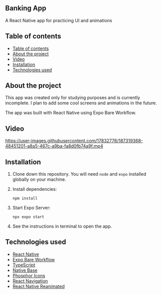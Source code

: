 ## Banking App

A React Native app for practicing UI and animations

## Table of contents

- [Table of contents](#table-of-contents)
- [About the project](#about-the-project)
- [Video](#video)
- [Installation](#installation)
- [Technologies used](#technologies-used)

## About the project

This app was created only for studying purposes and is currently incomplete. I plan to add some cool screens and animations in the future.

The app was built with React Native using Expo Bare Workflow.

## Video

https://user-images.githubusercontent.com/17832776/187319368-48451201-a8a5-467c-a9ba-fa8d0fb74a9f.mp4


## Installation

1. Clone down this repository. You will need `node` and `expo` installed globally on your machine.

2. Install dependencies:

   `npm install`

3. Start Expo Server:

   `npx expo start`

4. See the instructions in terminal to open the app.

## Technologies used

- [React Native](https://reactnative.dev)
- [Expo Bare Workflow](https://expo.dev)
- [TypeScript](https://www.typescriptlang.org)
- [Native Base](https://nativebase.io)
- [Phosphor Icons](https://phosphoricons.com)
- [React Navigation](https://reactnavigation.org)
- [React Native Reanimated](https://docs.swmansion.com/react-native-reanimated)
